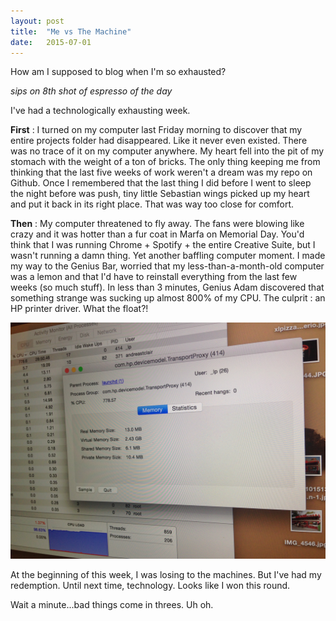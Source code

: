 ```yaml
---
layout: post
title:  "Me vs The Machine"
date:   2015-07-01 
---
```

How am I supposed to blog when I'm so exhausted? 

_sips on 8th shot of espresso of the day_

I've had a technologically exhausting week. 

**First** : I turned on my computer last Friday morning to discover that my entire projects folder had disappeared. Like it never even existed. There was no trace of it on my computer anywhere. My heart fell into the pit of my stomach with the weight of a ton of bricks. The only thing keeping me from thinking that the last five weeks of work weren't a dream was my repo on Github. Once I remembered that the last thing I did before I went to sleep the night before was push, tiny little Sebastian wings picked up my heart and put it back in its right place. That was way too close for comfort.

**Then** : My computer threatened to fly away. The fans were blowing like crazy and it was hotter than a fur coat in Marfa on Memorial Day. You'd think that I was running Chrome + Spotify + the entire Creative Suite, but I wasn't running a damn thing. Yet another baffling computer moment. I made my way to the Genius Bar, worried that my less-than-a-month-old computer was a lemon and that I'd have to reinstall everything from the last few weeks (so much stuff). In less than 3 minutes, Genius Adam discovered that something strange was sucking up almost 800% of my CPU. The culprit : an HP printer driver. What the float?!

![error message](/images/error-msg.jpg)

At the beginning of this week, I was losing to the machines. But I've had my redemption. Until next time, technology. Looks like I won this round.

Wait a minute...bad things come in threes. Uh oh. 

